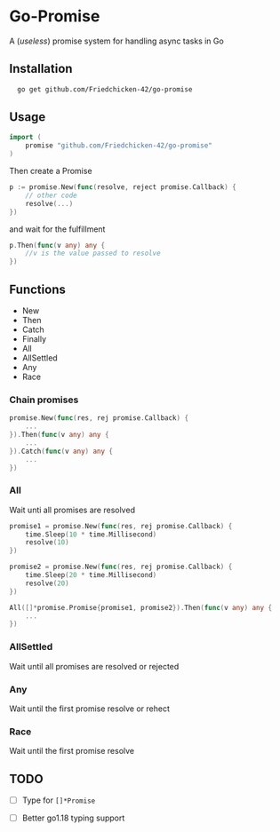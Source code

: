 
# Go-Promise

A (*useless*) promise system for handling async tasks in Go


## Installation


```sh
  go get github.com/Friedchicken-42/go-promise
```
## Usage

```go
import (
    promise "github.com/Friedchicken-42/go-promise"
)
```

Then create a Promise
```go
p := promise.New(func(resolve, reject promise.Callback) {
    // other code
    resolve(...)
})
```
and wait for the fulfillment
```go
p.Then(func(v any) any {
    //v is the value passed to resolve
})
```
## Functions

- New
- Then
- Catch
- Finally
- All
- AllSettled
- Any
- Race

### Chain promises
```go
promise.New(func(res, rej promise.Callback) {
    ...
}).Then(func(v any) any {
    ...
}).Catch(func(v any) any {
    ...
})
```

### All
Wait unti all promises are resolved
```go
promise1 = promise.New(func(res, rej promise.Callback) {
    time.Sleep(10 * time.Millisecond)
    resolve(10)
})

promise2 = promise.New(func(res, rej promise.Callback) {
    time.Sleep(20 * time.Millisecond)
    resolve(20) 
})

All([]*promise.Promise{promise1, promise2}).Then(func(v any) any {
    ...
})
```

### AllSettled
Wait until all promises are resolved or rejected

### Any
Wait until the first promise resolve or rehect

### Race
Wait until the first promise resolve
## TODO

- [ ] Type for `[]*Promise`
- [ ] Better go1.18 typing support

